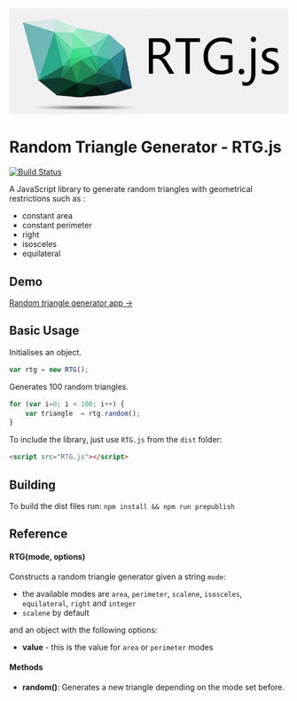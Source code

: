 
<img src="https://raw.githubusercontent.com/ClemC/RandomTriangleGenerator/master/image/RTG.jpg" alt="Random Triangle Generator" />

Random Triangle Generator - RTG.js
==========

[![Build Status](https://travis-ci.org/ClemC/RandomTriangleGenerator.svg?branch=master)](https://travis-ci.org/ClemC/RandomTriangleGenerator)

A JavaScript library to generate random triangles with geometrical restrictions such as :
- constant area
- constant perimeter
- right
- isosceles
- equilateral


## Demo

[Random triangle generator app &rarr;](http://clemc.github.io/RandomTriangleGenerator/demo/)

## Basic Usage

Initialises an object.

```js
var rtg = new RTG();
```

Generates 100 random triangles.

```js
for (var i=0; i < 100; i++) {
    var triangle  = rtg.random(); 
}
```

To include the library, just use `RTG.js` from the `dist` folder:

```html
<script src="RTG.js"></script>
```

## Building
To build the dist files run:
```npm install && npm run prepublish```


## Reference

#### RTG(mode, options)

Constructs a random triangle generator given a string `mode`:
- the available modes are `area`, `perimeter`, `scalene`, `isosceles`, `equilateral`, `right` and `integer`
- `scalene` by default

and an object with the following options:
- **value** - this is the value for `area` or `perimeter` modes

#### Methods

- **random()**: Generates a new triangle depending on the mode set before.


